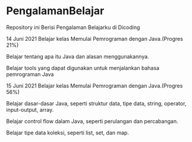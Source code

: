 # PengalamanBelajar
Repository ini Berisi Pengalaman Belajarku di Dicoding 

14 Juni 2021
Belajar kelas Memulai Pemrograman dengan Java.(Progres 21%)
  
  Belajar tentang apa itu Java dan alasan menggunakannya.
 
  Belajar tools yang dapat digunakan untuk menjalankan bahasa pemrograman Java

15 Juni 2021
Belajar kelas Memulai Pemrograman dengan Java.(Progres 56%)

  Belajar dasar-dasar Java, seperti struktur data, tipe data, string, operator, input-output, array.
  
  Belajar control flow dalam Java, seperti perulangan dan percabangan.
  
  Belajar tipe data koleksi, seperti list, set, dan map.
